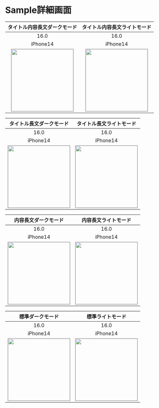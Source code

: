 # Sample詳細画面

|タイトル内容長文ダークモード|タイトル内容長文ライトモード|
|:---:|:---:|
|16.0|16.0|
|iPhone14|iPhone14|
|<img src='../TestSnapshot/ReferenceImages_64/Sample詳細画面/testSampleDetailView_タイトル_内容_長文_ダークモード_iPhone_16_0_390x844@3x.png' width='200' style='border: 1px solid #999' />|<img src='../TestSnapshot/ReferenceImages_64/Sample詳細画面/testSampleDetailView_タイトル_内容_長文_ライトモード_iPhone_16_0_390x844@3x.png' width='200' style='border: 1px solid #999' />|

|タイトル長文ダークモード|タイトル長文ライトモード|
|:---:|:---:|
|16.0|16.0|
|iPhone14|iPhone14|
|<img src='../TestSnapshot/ReferenceImages_64/Sample詳細画面/testSampleDetailView_タイトル_長文_ダークモード_iPhone_16_0_390x844@3x.png' width='200' style='border: 1px solid #999' />|<img src='../TestSnapshot/ReferenceImages_64/Sample詳細画面/testSampleDetailView_タイトル_長文_ライトモード_iPhone_16_0_390x844@3x.png' width='200' style='border: 1px solid #999' />|

|内容長文ダークモード|内容長文ライトモード|
|:---:|:---:|
|16.0|16.0|
|iPhone14|iPhone14|
|<img src='../TestSnapshot/ReferenceImages_64/Sample詳細画面/testSampleDetailView_内容_長文_ダークモード_iPhone_16_0_390x844@3x.png' width='200' style='border: 1px solid #999' />|<img src='../TestSnapshot/ReferenceImages_64/Sample詳細画面/testSampleDetailView_内容_長文_ライトモード_iPhone_16_0_390x844@3x.png' width='200' style='border: 1px solid #999' />|

|標準ダークモード|標準ライトモード|
|:---:|:---:|
|16.0|16.0|
|iPhone14|iPhone14|
|<img src='../TestSnapshot/ReferenceImages_64/Sample詳細画面/testSampleDetail_標準_ダークモード_iPhone_16_0_390x844@3x.png' width='200' style='border: 1px solid #999' />|<img src='../TestSnapshot/ReferenceImages_64/Sample詳細画面/testSampleDetail_標準_ライトモード_iPhone_16_0_390x844@3x.png' width='200' style='border: 1px solid #999' />|

